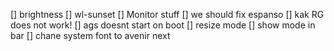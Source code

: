 [] brightness
[] wl-sunset
[] Monitor stuff
[] we should fix espanso
[] kak RG does not work!
[] ags doesnt start on boot
[] resize mode
[] show mode in bar
[] chane system font to avenir next
